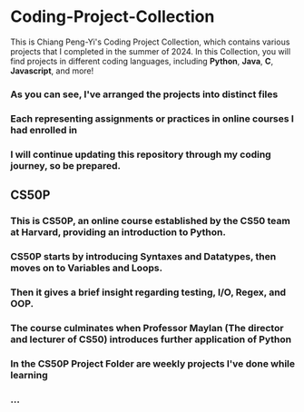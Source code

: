 # Coding-Project-Collection

This is Chiang Peng-Yi's Coding Project Collection, which contains various projects that I completed in the summer of 2024. 
In this Collection, you will find projects in different coding languages, including **Python**, **Java**, **C**, **Javascript**, and more!
### As you can see, I've arranged the projects into distinct files
### Each representing assignments or practices in online courses I had enrolled in
### I will continue updating this repository through my coding journey, so be prepared.

## CS50P
### This is CS50P, an online course established by the CS50 team at Harvard, providing an introduction to Python.
### CS50P starts by introducing **Syntaxes and Datatypes**, then moves on to **Variables and Loops**.
### Then it gives a brief insight regarding **testing, I/O, Regex, and OOP**.
### The course culminates when Professor Maylan (The director and lecturer of CS50) introduces further application of Python

### In the CS50P Project Folder are weekly projects I've done while learning
### ...
